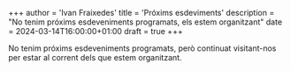 +++
author = 'Ivan Fraixedes'
title = 'Próxims esdeviments'
description = "No tenim próxims esdeveniments programats, els estem organitzant"
date = 2024-03-14T16:00:00+01:00
draft = true
+++

No tenim próxims esdeveniments programats, però continuat visitant-nos per estar al corrent dels que estem organitzant.
